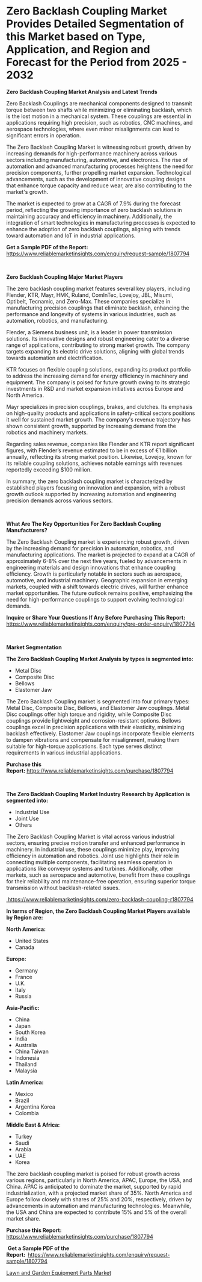 <p><h1>Zero Backlash Coupling Market Provides Detailed Segmentation of this Market based on Type, Application, and Region and Forecast for the Period from 2025 - 2032</h1></p><p><strong>Zero Backlash Coupling Market Analysis and Latest Trends</strong></p>
<p><p>Zero Backlash Couplings are mechanical components designed to transmit torque between two shafts while minimizing or eliminating backlash, which is the lost motion in a mechanical system. These couplings are essential in applications requiring high precision, such as robotics, CNC machines, and aerospace technologies, where even minor misalignments can lead to significant errors in operation.</p><p>The Zero Backlash Coupling Market is witnessing robust growth, driven by increasing demands for high-performance machinery across various sectors including manufacturing, automotive, and electronics. The rise of automation and advanced manufacturing processes heightens the need for precision components, further propelling market expansion. Technological advancements, such as the development of innovative coupling designs that enhance torque capacity and reduce wear, are also contributing to the market's growth.</p><p>The market is expected to grow at a CAGR of 7.9% during the forecast period, reflecting the growing importance of zero backlash solutions in maintaining accuracy and efficiency in machinery. Additionally, the integration of smart technologies in manufacturing processes is expected to enhance the adoption of zero backlash couplings, aligning with trends toward automation and IoT in industrial applications.</p></p>
<p><strong>Get a Sample PDF of the Report:&nbsp;</strong> <a href="https://www.reliablemarketinsights.com/enquiry/request-sample/1807794?utm_campaign=2449&utm_medium=2&utm_source=Github&utm_content=ia&utm_term=19022025&utm_id=zero-backlash-coupling">https://www.reliablemarketinsights.com/enquiry/request-sample/1807794</a></p>
<p>&nbsp;</p>
<p><strong>Zero Backlash Coupling Major Market Players</strong></p>
<p><p>The zero backlash coupling market features several key players, including Flender, KTR, Mayr, HMK, Ruland, ComInTec, Lovejoy, JBL, Misumi, Optibelt, Tecnamic, and Zero-Max. These companies specialize in manufacturing precision couplings that eliminate backlash, enhancing the performance and longevity of systems in various industries, such as automation, robotics, and manufacturing.</p><p>Flender, a Siemens business unit, is a leader in power transmission solutions. Its innovative designs and robust engineering cater to a diverse range of applications, contributing to strong market growth. The company targets expanding its electric drive solutions, aligning with global trends towards automation and electrification.</p><p>KTR focuses on flexible coupling solutions, expanding its product portfolio to address the increasing demand for energy efficiency in machinery and equipment. The company is poised for future growth owing to its strategic investments in R&D and market expansion initiatives across Europe and North America.</p><p>Mayr specializes in precision couplings, brakes, and clutches. Its emphasis on high-quality products and applications in safety-critical sectors positions it well for sustained market growth. The company's revenue trajectory has shown consistent growth, supported by increasing demand from the robotics and machinery markets.</p><p>Regarding sales revenue, companies like Flender and KTR report significant figures, with Flender’s revenue estimated to be in excess of €1 billion annually, reflecting its strong market position. Likewise, Lovejoy, known for its reliable coupling solutions, achieves notable earnings with revenues reportedly exceeding $100 million.</p><p>In summary, the zero backlash coupling market is characterized by established players focusing on innovation and expansion, with a robust growth outlook supported by increasing automation and engineering precision demands across various sectors.</p></p>
<p>&nbsp;</p>
<p><strong>What Are The Key Opportunities For Zero Backlash Coupling Manufacturers?</strong></p>
<p><p>The Zero Backlash Coupling market is experiencing robust growth, driven by the increasing demand for precision in automation, robotics, and manufacturing applications. The market is projected to expand at a CAGR of approximately 6-8% over the next five years, fueled by advancements in engineering materials and design innovations that enhance coupling efficiency. Growth is particularly notable in sectors such as aerospace, automotive, and industrial machinery. Geographic expansion in emerging markets, coupled with a shift towards electric drives, will further enhance market opportunities. The future outlook remains positive, emphasizing the need for high-performance couplings to support evolving technological demands.</p></p>
<p><strong>Inquire or Share Your Questions If Any Before Purchasing This Report:</strong> <a href="https://www.reliablemarketinsights.com/enquiry/pre-order-enquiry/1807794?utm_campaign=2449&utm_medium=2&utm_source=Github&utm_content=ia&utm_term=19022025&utm_id=zero-backlash-coupling">https://www.reliablemarketinsights.com/enquiry/pre-order-enquiry/1807794</a></p>
<p>&nbsp;</p>
<p><strong>Market Segmentation</strong></p>
<p><strong>The Zero Backlash Coupling Market Analysis by types is segmented into:</strong></p>
<p><ul><li>Metal Disc</li><li>Composite Disc</li><li>Bellows</li><li>Elastomer Jaw</li></ul></p>
<p><p>The Zero Backlash Coupling market is segmented into four primary types: Metal Disc, Composite Disc, Bellows, and Elastomer Jaw couplings. Metal Disc couplings offer high torque and rigidity, while Composite Disc couplings provide lightweight and corrosion-resistant options. Bellows couplings excel in precision applications with their elasticity, minimizing backlash effectively. Elastomer Jaw couplings incorporate flexible elements to dampen vibrations and compensate for misalignment, making them suitable for high-torque applications. Each type serves distinct requirements in various industrial applications.</p></p>
<p><strong>Purchase this Report:&nbsp;</strong><a href="https://www.reliablemarketinsights.com/purchase/1807794?utm_campaign=2449&utm_medium=2&utm_source=Github&utm_content=ia&utm_term=19022025&utm_id=zero-backlash-coupling">https://www.reliablemarketinsights.com/purchase/1807794</a></p>
<p>&nbsp;</p>
<p><strong>The Zero Backlash Coupling Market Industry Research by Application is segmented into:</strong></p>
<p><ul><li>Industrial Use</li><li>Joint Use</li><li>Others</li></ul></p>
<p><p>The Zero Backlash Coupling Market is vital across various industrial sectors, ensuring precise motion transfer and enhanced performance in machinery. In industrial use, these couplings minimize play, improving efficiency in automation and robotics. Joint use highlights their role in connecting multiple components, facilitating seamless operation in applications like conveyor systems and turbines. Additionally, other markets, such as aerospace and automotive, benefit from these couplings for their reliability and maintenance-free operation, ensuring superior torque transmission without backlash-related issues.</p></p>
<p><a href="https://www.reliablemarketinsights.com/zero-backlash-coupling-r1807794?utm_campaign=2449&utm_medium=2&utm_source=Github&utm_content=ia&utm_term=19022025&utm_id=zero-backlash-coupling">&nbsp;https://www.reliablemarketinsights.com/zero-backlash-coupling-r1807794</a></p>
<p><strong>In terms of Region, the Zero Backlash Coupling Market Players available by Region are:</strong></p>
<p>
    <p> <strong> North America: </strong>
        <ul>
            <li>United States</li>
            <li>Canada</li>
        </ul>
        </p> 
    <p> <strong> Europe: </strong>
        <ul>
            <li>Germany</li>
            <li>France</li>
            <li>U.K.</li>
            <li>Italy</li>
            <li>Russia</li>
        </ul>
        </p> 
    <p> <strong> Asia-Pacific: </strong>
        <ul>
            <li>China</li>
            <li>Japan</li>
            <li>South Korea</li>
            <li>India</li>
            <li>Australia</li>
            <li>China Taiwan</li>
            <li>Indonesia</li>
            <li>Thailand</li>
            <li>Malaysia</li>
        </ul>
        </p> 
    <p> <strong> Latin America: </strong>
        <ul>
            <li>Mexico</li>
            <li>Brazil</li>
            <li>Argentina Korea</li>
            <li>Colombia</li>
        </ul>
        </p> 
    <p> <strong> Middle East & Africa: </strong>
        <ul>
            <li>Turkey</li>
            <li>Saudi</li>
            <li>Arabia</li>
            <li>UAE</li>
            <li>Korea</li>
        </ul>
    </p>
    </p>
<p><p>The zero backlash coupling market is poised for robust growth across various regions, particularly in North America, APAC, Europe, the USA, and China. APAC is anticipated to dominate the market, supported by rapid industrialization, with a projected market share of 35%. North America and Europe follow closely with shares of 25% and 20%, respectively, driven by advancements in automation and manufacturing technologies. Meanwhile, the USA and China are expected to contribute 15% and 5% of the overall market share.</p></p>
<p><strong>Purchase this Report: </strong><a href="https://www.reliablemarketinsights.com/purchase/1807794?utm_campaign=2449&utm_medium=2&utm_source=Github&utm_content=ia&utm_term=19022025&utm_id=zero-backlash-coupling">https://www.reliablemarketinsights.com/purchase/1807794</a></p>
<p>&nbsp;<strong>Get a Sample PDF of the Report:&nbsp;&nbsp;</strong><a href="https://www.reliablemarketinsights.com/enquiry/request-sample/1807794?utm_campaign=2449&utm_medium=2&utm_source=Github&utm_content=ia&utm_term=19022025&utm_id=zero-backlash-coupling">https://www.reliablemarketinsights.com/enquiry/request-sample/1807794</a></p>
<p><strong></strong></p>
<p><p><a href="https://github.com/mezokathleen834/Market-Research-Report-List-1/blob/main/lawn-and-garden-equipment-parts-market.md?utm_campaign=2449&utm_medium=2&utm_source=Github&utm_content=ia&utm_term=19022025&utm_id=zero-backlash-coupling">Lawn and Garden Equipment Parts Market</a></p></p>